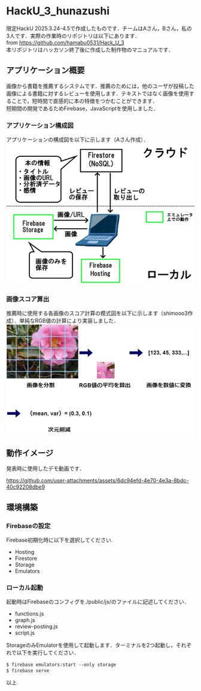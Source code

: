 ﻿# HackU_3_hunazushi
 限定HackU 2025.3.24-4.5で作成したものです．チームはAさん，Bさん，私の3人です．実際の作業時のリポジトリは以下にあります．  
from https://github.com/hamabu0531/Hack_U_3  
本リポジトリはハッカソン終了後に作成した制作物のマニュアルです．

## アプリケーション概要
画像から書籍を推薦するシステムです．推薦のためには，他のユーザが投稿した画像による書籍に対するレビューを使用します．テキストではなく画像を使用することで，短時間で直感的に本の特徴をつかむことができます．  
短期間の開発であるためFirebase，JavaScriptを使用しました．

### アプリケーション構成図
アプリケーションの構成図を以下に示します（Aさん作成）．
![構成図](images/comp.png)

### 画像スコア算出
推薦時に使用する各画像のスコア計算の模式図を以下に示します（shimooo3作成）．単純なRGB値の計算により実装しました．  
![スコア計算](images/imageScore.jpg)

## 動作イメージ
発表時に使用したデモ動画です．

https://github.com/user-attachments/assets/6dc94efd-4e70-4e3a-8bdc-40c92208dbe9

## 環境構築
### Firebaseの設定
Firebase初期化時に以下を選択してください.
- Hosting
- Firestore
- Storage
- Emulators

### ローカル起動
起動時はFirebaseのコンフィグを./public/js/のファイルに記述してください．
- functions.js
- graph.js
- review-posting.js
- script.js

StorageのみEmulatorを使用して起動します．ターミナルを2つ起動し，それぞれで以下を実行してください．
```
$ firebase emulators:start --only storage
$ firebase serve
```

以上
